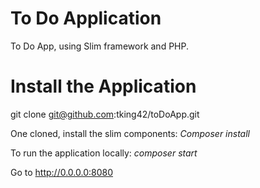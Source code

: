 # To Do Application

To Do App, using Slim framework and PHP.

# Install the Application

git clone git@github.com:tking42/toDoApp.git

One cloned, install the slim components:
_Composer install_

To run the application locally:
_composer start_

Go to http://0.0.0.0:8080

